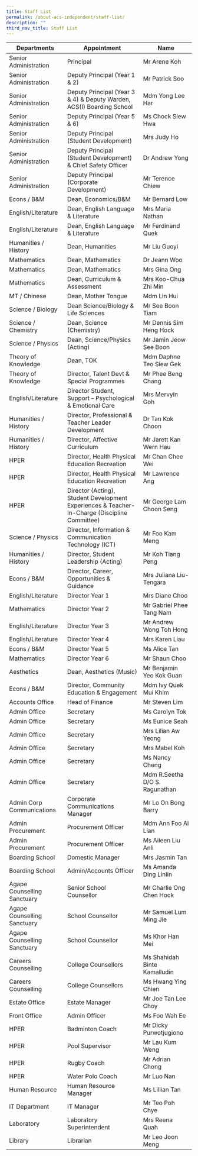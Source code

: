 ```yaml
---
title: Staff List
permalink: /about-acs-independent/staff-list/
description: ""
third_nav_title: Staff List
---
```

| Departments | Appointment | Name |
| --- | --- | --- |
| Senior Administration | Principal | Mr Arene Koh |
| Senior Administration | Deputy Principal (Year 1 & 2) | Mr Patrick Soo |
| Senior Administration | Deputy Principal (Year 3 & 4) & Deputy Warden, ACS(I) Boarding School | Mdm Yong Lee Har |
| Senior Administration | Deputy Principal (Year 5 & 6) | Ms Chock Siew Hwa |
| Senior Administration | Deputy Principal (Student Development) | Mrs Judy Ho |
| Senior Administration | Deputy Principal (Student Development) & Chief Safety Officer | Dr Andrew Yong |
| Senior Administration | Deputy Principal (Corporate Development) | Mr Terence Chiew |
| Econs / B&M | Dean, Economics/B&M | Mr Bernard Low |
| English/Literature | Dean, English Language & Literature | Mrs Maria Nathan |
| English/Literature | Dean, English Language & Literature | Mr Ferdinand Quek |
| Humanities / History | Dean, Humanities | Mr Liu Guoyi |
| Mathematics | Dean, Mathematics | Dr Jeann Woo |
| Mathematics | Dean, Mathematics | Mrs Gina Ong |
| Mathematics | Dean, Curriculum & Assessment | Mrs Koo-Chua Zhi Min |
| MT / Chinese | Dean, Mother Tongue | Mdm Lin Hui |
| Science / Biology | Dean Science/Biology & Life Sciences | Mr See Boon Tiam |
| Science / Chemistry | Dean, Science (Chemistry) | Mr Dennis Sim Heng Hock |
| Science / Physics | Dean, Science/Physics (Acting) | Mr Jamin Jeow See Boon |
| Theory of Knowledge | Dean, TOK | Mdm Daphne Teo Siew Gek |
| Theory of Knowledge | Director, Talent Devt & Special Programmes | Mr Phee Beng Chang |
| English/Literature | Director Student, Support – Psychological & Emotional Care | Mrs Mervyln Goh |
| Humanities / History | Director, Professional & Teacher Leader Development | Dr Tan Kok Choon |
| Humanities / History | Director, Affective Curriculum | Mr Jarett Kan Wern Hau |
| HPER | Director, Health Physical Education Recreation | Mr Chan Chee Wei |
| HPER | Director, Health Physical Education Recreation | Mr Lawrence Ang |
| HPER | Director (Acting), Student Development Experiences & Teacher-In-Charge (Discipline Committee) | Mr George Lam Choon Seng |
| Science / Physics | Director, Information & Communication Technology (ICT) | Mr Foo Kam Meng |
| Humanities / History | Director, Student Leadership (Acting) | Mr Koh Tiang Peng |
| Econs / B&M | Director, Career, Opportunities & Guidance | Mrs Juliana Liu-Tengara |
| English/Literature | Director Year 1 | Mrs Diane Choo |
| Mathematics | Director Year 2 | Mr Gabriel Phee Tang Nam |
| English/Literature | Director Year 3 | Mr Andrew Wong Toh Hong |
| English/Literature | Director Year 4 | Mrs Karen Liau |
| Econs / B&M | Director Year 5 | Ms Alice Tan |
| Mathematics | Director Year 6 | Mr Shaun Choo |
| Aesthetics | Dean, Aesthetics (Music) | Mr Benjamin Yeo Kok Guan |
| Econs / B&M | Director, Community Education & Engagement | Mdm Ivy Quek Mui Khim |
| Accounts Office | Head of Finance | Mr Steven Lim |
| Admin Office | Secretary | Ms Carolyn Tok |
| Admin Office | Secretary | Ms Eunice Seah |
| Admin Office | Secretary | Mrs Lilian Aw Yeong |
| Admin Office | Secretary | Mrs Mabel Koh |
| Admin Office | Secretary | Ms Nancy Cheng |
| Admin Office | Secretary | Mdm R.Seetha D/O S. Ragunathan |
| Admin Corp Communications | Corporate Communications Manager | Mr Lo On Bong Barry |
| Admin Procurement | Procurement Officer | Mdm Ann Foo Ai Lian |
| Admin Procurement | Procurement Officer | Ms Aileen Liu Anli |
| Boarding School | Domestic Manager | Mrs Jasmin Tan |
| Boarding School | Admin/Accounts Officer | Ms Amanda Ding Linlin |
| Agape Counselling Sanctuary | Senior School Counsellor | Mr Charlie Ong Chen Hock |
| Agape Counselling Sanctuary | School Counsellor | Mr Samuel Lum Ming Jie |
| Agape Counselling Sanctuary | School Counsellor | Ms Khor Han Mei |
| Careers Counselling | College Counsellors | Ms Shahidah Binte Kamalludin |
| Careers Counselling | College Counsellors | Ms Hwang Ying Chien |
| Estate Office | Estate Manager | Mr Joe Tan Lee Choy |
| Front Office | Admin Officer | Ms Foo Wah Ee |
| HPER | Badminton Coach | Mr Dicky Purwotjugiono |
| HPER | Pool Supervisor | Mr Lau Kum Weng |
| HPER | Rugby Coach | Mr Adrian Chong |
| HPER | Water Polo Coach | Mr Luo Nan |
| Human Resource | Human Resource Manager | Ms Lillian Tan |
| IT Department | IT Manager | Mr Teo Poh Chye |
| Laboratory | Laboratory Superintendent | Mrs Reena Quah |
| Library | Librarian | Mr Leo Joon Meng |